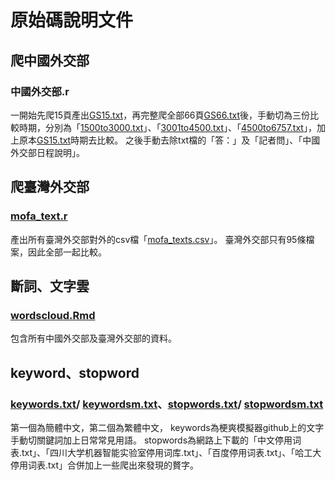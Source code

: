 # 原始碼說明文件

## 爬中國外交部
### 中國外交部.r
一開始先爬15頁產出[GS15.txt](https://rlads2019.github.io/project-jouanc99/src/GS15.txt)，再完整爬全部66頁[GS66.txt](https://rlads2019.github.io/project-jouanc99/src/GS66.txt)後，手動切為三份比較時期，分別為「[1500to3000.txt](https://rlads2019.github.io/project-jouanc99/src/1500to3000.txt)」、「[3001to4500.txt](https://rlads2019.github.io/project-jouanc99/src/3001to4500.txt)」、「[4500to6757.txt](https://rlads2019.github.io/project-jouanc99/src/4500to6757.txt)」，加上原本[GS15.txt](https://rlads2019.github.io/project-jouanc99/src/GS15.txt)時期去比較。
之後手動去除txt檔的「答：」及「記者問」、「中國外交部日程說明」。

## 爬臺灣外交部
### [mofa_text.r](https://rlads2019.github.io/project-jouanc99/src/mofa_text.r)
產出所有臺灣外交部對外的csv檔「[mofa_texts.csv](https://rlads2019.github.io/project-jouanc99/src/mofa_texts.csv)」。
臺灣外交部只有95條檔案，因此全部一起比較。

## 斷詞、文字雲
### [wordscloud.Rmd](https://rlads2019.github.io/project-jouanc99/src/wordscloud.Rmd)
包含所有中國外交部及臺灣外交部的資料。

## keyword、stopword
### [keywords.txt](https://rlads2019.github.io/project-jouanc99/src/keywords.txt)/ [keywordsm.txt](https://rlads2019.github.io/project-jouanc99/src/keywordsm.txt)、[stopwords.txt](https://rlads2019.github.io/project-jouanc99/src/stopwords.txt)/ [stopwordsm.txt](https://rlads2019.github.io/project-jouanc99/src/stopwordsm.txt)
第一個為簡體中文，第二個為繁體中文，
keywords為梗爽模擬器github上的文字手動切關鍵詞加上日常常見用語。
stopwords為網路上下載的「中文停用词表.txt」、「四川大学机器智能实验室停用词库.txt」、「百度停用词表.txt」、「哈工大停用词表.txt」合併加上一些爬出來發現的贅字。
